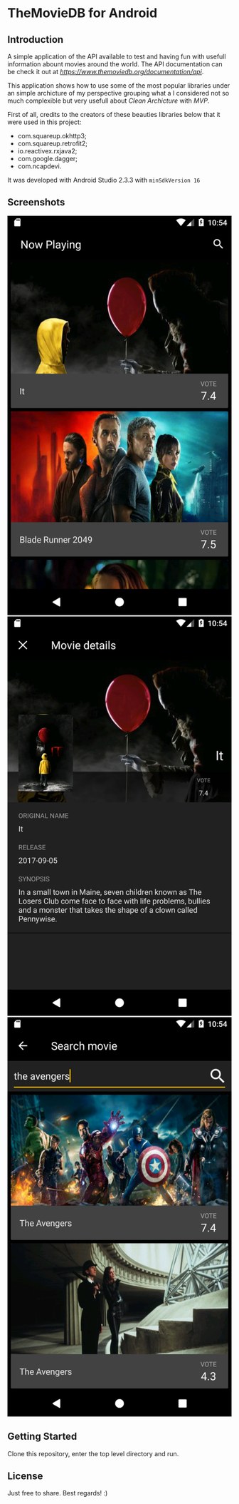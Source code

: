 # TheMovieDB for Android

## Introduction

A simple application of the API available to test and having fun with usefull information abount movies around the world. The API documentation can be check it out at *https://www.themoviedb.org/documentation/api*.

This application shows how to use some of the most popular libraries under an simple archicture of my perspective grouping what a I considered not so much complexible but very usefull about *Clean Archicture* with *MVP*.

First of all, credits to the creators of these beauties libraries below that it were used in this project:
 - com.squareup.okhttp3;
 - com.squareup.retrofit2;
 - io.reactivex.rxjava2;
 - com.google.dagger;
 - com.ncapdevi.

It was developed with Android Studio 2.3.3 with `minSdkVersion 16`

## Screenshots

![Main Screen](https://github.com/aramizu/themoviedb-android-java/blob/master/screen-1.png?raw=true)
![Details Screen](https://github.com/aramizu/themoviedb-android-java/blob/master/screen-2.png?raw=true)
![Search Screen](https://github.com/aramizu/themoviedb-android-java/blob/master/screen-3.png?raw=true)

## Getting Started

Clone this repository, enter the top level directory and run.

## License

Just free to share. Best regards! :)
